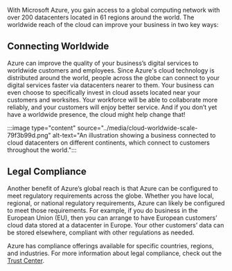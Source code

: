 With Microsoft Azure, you gain access to a global computing network with over 200 datacenters located in 61 regions around the world. The worldwide reach of the cloud can improve your business in two key ways:

## Connecting Worldwide

Azure can improve the quality of your business’s digital services to worldwide customers and employees. Since Azure's cloud technology is distributed around the world, people across the globe can connect to your digital services faster via datacenters nearer to them. Your business can even choose to specifically invest in cloud assets located near your customers and worksites. Your workforce will be able to collaborate more reliably, and your customers will enjoy better service. And if you don’t yet have a worldwide presence, the cloud might help change that!

:::image type="content" source="../media/cloud-worldwide-scale-79f3b99d.png" alt-text="An illustration showing a business connected to cloud datacenters on different continents, which connect to customers throughout the world.":::


## Legal Compliance

Another benefit of Azure’s global reach is that Azure can be configured to meet regulatory requirements across the globe. Whether you have local, regional, or national regulatory requirements, Azure can likely be configured to meet those requirements. For example, if you do business in the European Union (EU), then you can arrange to have European customers’ cloud data stored at a datacenter in Europe. Your other customers’ data can be stored elsewhere, compliant with other regulations as needed.

Azure has compliance offerings available for specific countries, regions, and industries. For more information about legal compliance, check out the [Trust Center](https://www.microsoft.com/trust-center/compliance/regional-country-compliance?azure-portal=true).
